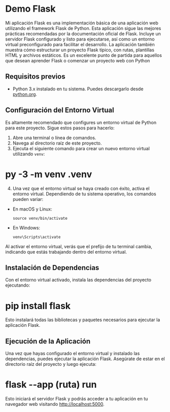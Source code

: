 # Demo Flask

Mi aplicación Flask es una implementación básica de una aplicación web utilizando el framework Flask de Python. Esta aplicación sigue las mejores prácticas recomendadas por la documentación oficial de Flask. Incluye un servidor Flask configurado y listo para ejecutarse, así como un entorno virtual preconfigurado para facilitar el desarrollo. La aplicación también muestra cómo estructurar un proyecto Flask típico, con rutas, plantillas HTML y archivos estáticos. Es un excelente punto de partida para aquellos que desean aprender Flask o comenzar un proyecto web con Python

## Requisitos previos

- Python 3.x instalado en tu sistema. Puedes descargarlo desde [python.org](https://www.python.org/downloads/).

## Configuración del Entorno Virtual

Es altamente recomendado que configures un entorno virtual de Python para este proyecto. Sigue estos pasos para hacerlo:

1. Abre una terminal o línea de comandos.
2. Navega al directorio raíz de este proyecto.
3. Ejecuta el siguiente comando para crear un nuevo entorno virtual utilizando `venv`:

# py -3 -m venv .venv

4. Una vez que el entorno virtual se haya creado con éxito, activa el entorno virtual. Dependiendo de tu sistema operativo, los comandos pueden variar:
- En macOS y Linux:

  ```
  source venv/bin/activate
  ```

- En Windows:

  ```
  venv\Scripts\activate
  ```

Al activar el entorno virtual, verás que el prefijo de tu terminal cambia, indicando que estás trabajando dentro del entorno virtual.

## Instalación de Dependencias

Con el entorno virtual activado, instala las dependencias del proyecto ejecutando:

# pip install flask

Esto instalará todas las bibliotecas y paquetes necesarios para ejecutar la aplicación Flask.

## Ejecución de la Aplicación

Una vez que hayas configurado el entorno virtual y instalado las dependencias, puedes ejecutar la aplicación Flask. Asegúrate de estar en el directorio raíz del proyecto y luego ejecuta:

# flask --app (ruta) run

Esto iniciará el servidor Flask y podrás acceder a tu aplicación en tu navegador web visitando [http://localhost:5000](http://localhost:5000).




